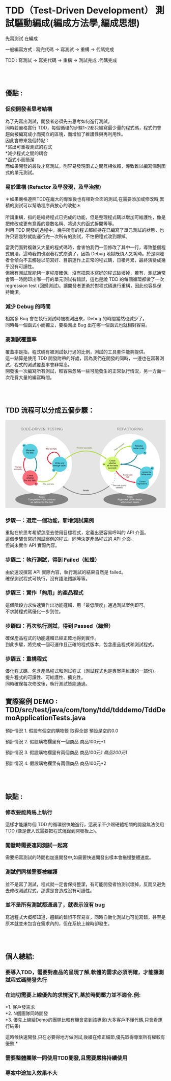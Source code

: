 # TDD（Test-Driven Development）  測試驅動編成(編成方法學,編成思想) 

先寫測試 在編成   

一般編寫方式 : 寫完代碼 -> 寫測試 -> 重構 -> 代碼完成  

TDD : 寫測試 -> 寫完代碼 -> 重構 -> 測試完成 .代碼完成   
   
<br>
<br>

## 優點 :   

###  促使開發者思考結構  
為了先寫出測試，開發者必須先去思考如何進行測試。   
同時若嚴格實行 TDD，每個循環的步驟1~2都只編寫最少量的程式碼，程式們會趨向被編寫成小而獨立的區塊，而增加了維護性與再利用性。   
因此會帶來幾個特點：   
*寫出可重複測試的程式  
*減少程式之間的耦合   
*函式小而簡潔   
而如果開發的最後才寫測試，則容易發現函式之間互相依賴，導致難以編寫個別函式的單元測試。   

###  易於重構 (Refactor 及早發現，及早治療)   
＊如果嚴格遵照TDD在龐大的專案後也有相對全面的測試,在需要添加或修改時,累積的測試可以幫助程序員放心的改動＊   
<br>
所謂重構，指的是維持程式已完成的功能，但是整理程式碼以增加可維護性，像是把修改成更有意義的變數名稱、將過大的函式拆開等等。  
利用 TDD 開發的過程中，幾乎所有的程式都維持在已編寫了單元測試的狀態，也許只要幾秒就能運行完一次所有的測試，不怕把程式改到爆掉。   


當我們面對複雜又大量的程式碼時，會害怕我們一但修改了其中一行，導致整個程式崩潰，這時我們也跟著程式崩潰了，因為 Debug 地獄既煩人又耗時。於是開發者會傾向不去觸碰以前寫好、目前運作上正常的程式碼，日積月累，最終演變成幾乎沒有可讀性。  
但擁有測試就能夠一定程度確保，沒有把原本寫好的程式破壞掉，若有，測試通常會第一時間印出哪一行的單元測試有錯誤，這也是說 TDD 的每個循環都做了一次 regression test (回歸測試)。讓開發者更勇於對程式碼進行重構，因此也容易保持簡潔。

###  減少 Debug 的時間   
相當多 Bug 會在執行測試時被檢測出來，Debug 的時間當然也減少了。    
同時每一個函式小而獨立，要檢測出 Bug 出在哪一個函式也就相對容易。   


###  高測試覆蓋率   
覆蓋率是指，程式碼有被測試執行過的比例，測試的工具套件能夠提供。    
這一點算是使用 TDD 開發附帶的好處，因為我們在開發的同時，一邊也在寫著測試，程式的測試覆蓋率會非常高。   
開發後一次編寫所有測試，較容易忽略一些可能發生的正常執行情況，另一方面一次花費大量的編寫時間。   

<br>
<br>

## TDD 流程可以分成五個步驟：  

![image](https://github.com/lzz0826/TDD/blob/main/src/main/resources/static.images/%202022-12-1510.00.12.png)

### 步驟一：選定一個功能，新增測試案例  
重點在於思考希望怎麼去使用目標程式，定義出更容易呼叫的 API 介面。   
這個步驟會寫好測試案例的程式，同時決定產品程式的 API 介面。   
但尚未實作 API 實際內容。   


### 步驟二：執行測試，得到 Failed（紅燈）  
由於還沒撰寫 API 實際內容，執行測試的結果自然是 failed。   
確保測試程式可執行，沒有語法錯誤等等。   

### 步驟三：實作「夠用」的產品程式   
這個階段力求快速實作出功能邏輯，用「最低限度」通過測試案例即可。   
不求將程式碼優化一步到位。   


### 步驟四：再次執行測試，得到 Passed（綠燈）  
確保產品程式的功能邏輯已經正確地得到實作。   
到此步驟，將完成一個可運作且正確的程式版本，包含產品程式和測試程式。   

### 步驟五：重構程式   
優化程式碼，包含產品程式和測試程式（測試程式也是專案需維護的一部份）。   
提升程式的可讀性、可維護性、擴充性。   
同時確保每次修改後，執行測試皆能通過。   

## 實際案例 DEMO : TDD/src/test/java/com/tony/tdd/tdddemo/TddDemoApplicationTests.java    

預計情況 1. 假設有個空的購物籃 取得全部 預設是空的0.0   

預計情況 2. 假設購物欄里有一個商品 商品100元*1    

預計情況 3. 假設購物欄里有兩個商品 商品100元*1  商品200元*1   

預計情況 4. 假設購物欄里有兩個商品 商品100元*2    

<br>
<br>
  

## 缺點 :   

### 修改要能夠馬上執行   
這樣才能讓每個 TDD 的循環很快地進行，這表示不少跟硬體相關的開發無法使用 TDD (像是嵌入式需要把程式燒錄到開發板上)。   

### 開發時需要連同測試一起寫
需要把寫測試的時間也加進開發中,如需要快速開發出樣本會拖慢整體速度。    


### 測試們同樣需要被維護   
並不是寫了測試，程式就一定會保持整潔，有可能開發者怕測試壞掉，反而又避免去修改測試程式，那還是會造成沒有可讀性。   

###  並不是所有測試都通過了，就表示沒有 bug   
寫過程式大概都知道，邏輯的錯誤不容易查，同時自動化測試也可能寫錯，甚至是原本就並未包含在需求內的，但在系統上線時卻發生。   
   
<br>
<br>

## 個人總結:  

### 要導入TDD，需要對產品的呈現了解,軟體的需求必須明確，才能讓測試程式碼開發先行   

### 在迫切需要上線優先的求情況下,基於時間壓力並不適合.例: 
*1. 客戶發需求    
*2. N個團隊同時開發   
*3. 優先上線給Demo的團隊比較有機會拿到該專案(大多客戶不懂代碼,只會看運行結果)

這時候快速開發,只在必要得地方做測試,後續在修正細節,優先取得專案所有權較有優勢 *  

### 需要整體團隊一同使用TDD開發,且需要嚴格持續使用   

### 專案中途加入效果不大

